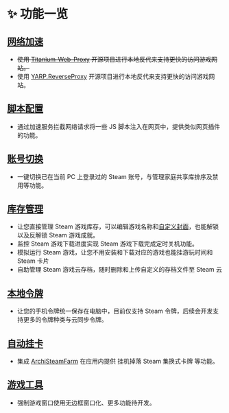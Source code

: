 # ✨ 功能一览

## [网络加速](/zh/document/Functions/Network%20Acceleration/info.html)

- ~~使用 [Titanium-Web-Proxy](https://github.com/justcoding121/Titanium-Web-Proxy) 开源项目进行本地反代来支持更快的访问游戏网站。~~
- 使用 [YARP.ReverseProxy](https://github.com/microsoft/reverse-proxy) 开源项目进行本地反代来支持更快的访问游戏网站。

## [脚本配置](/zh/document/Functions/Userscript/info.html)

- 通过加速服务拦截网络请求将一些 JS 脚本注入在网页中，提供类似网页插件的功能。

## [账号切换](/zh/document/Functions/Account%20Switch/info.html)

- 一键切换已在当前 PC 上登录过的 Steam 账号，与管理家庭共享库排序及禁用等功能。

## [库存管理](/zh/document/Functions/Library/info.html)

- 让您直接管理 Steam 游戏库存，可以编辑游戏名称和[自定义封面](https://www.steamgriddb.com/)，也能解锁以及反解锁 Steam 游戏成就。
- 监控 Steam 游戏下载进度实现 Steam 游戏下载完成定时关机功能。
- 模拟运行 Steam 游戏，让您不用安装和下载对应的游戏也能挂游玩时间和 Steam 卡片
- 自助管理 Steam 游戏云存档，随时删除和上传自定义的存档文件至 Steam 云

## [本地令牌](/zh/document/Functions/Steam%20Guard/info.html)

- 让您的手机令牌统一保存在电脑中，目前仅支持 Steam 令牌，后续会开发支持更多的令牌种类与云同步令牌。

## [自动挂卡](/zh/document/Functions/ASF/info.html)

- 集成 [ArchiSteamFarm](https://github.com/JustArchiNET/ArchiSteamFarm) 在应用内提供 挂机掉落 Steam 集换式卡牌 等功能。

## [游戏工具](/zh/document/Functions/Game%20tools/info.html)

- 强制游戏窗口使用无边框窗口化、更多功能待开发。
